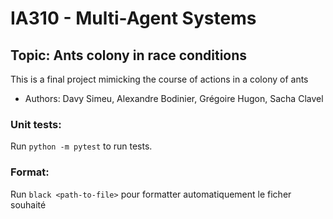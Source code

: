 # IA310 - Multi-Agent Systems
## Topic: Ants colony in race conditions
This is a final project mimicking the course of actions in a colony of ants
* Authors: Davy Simeu, Alexandre Bodinier, Grégoire Hugon, Sacha Clavel

### Unit tests:
Run `python -m pytest` to run tests.

### Format:
Run `black <path-to-file>` pour formatter automatiquement le ficher souhaité
